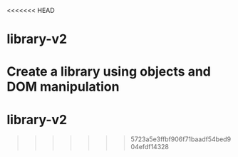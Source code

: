 <<<<<<< HEAD
# library-v2

Create a library using objects and DOM manipulation
=======
# library-v2
>>>>>>> 5723a5e3ffbf906f71baadf54bed904efdf14328

